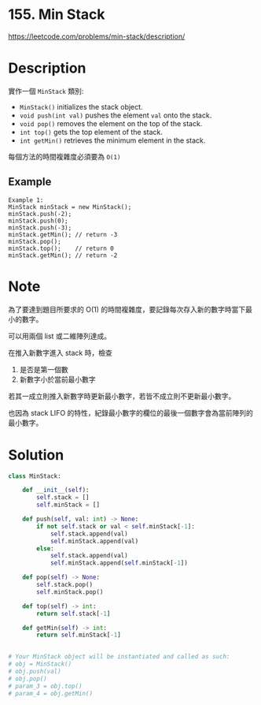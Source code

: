 # **155. Min Stack**

https://leetcode.com/problems/min-stack/description/

# Description

實作一個 `MinStack` 類別:

- `MinStack()` initializes the stack object.
- `void push(int val)` pushes the element `val` onto the stack.
- `void pop()` removes the element on the top of the stack.
- `int top()` gets the top element of the stack.
- `int getMin()` retrieves the minimum element in the stack.

每個方法的時間複雜度必須要為 `O(1)`

## Example

```
Example 1:
MinStack minStack = new MinStack();
minStack.push(-2);
minStack.push(0);
minStack.push(-3);
minStack.getMin(); // return -3
minStack.pop();
minStack.top();    // return 0
minStack.getMin(); // return -2
```

# Note

為了要達到題目所要求的 O(1) 的時間複雜度，要記錄每次存入新的數字時當下最小的數字。

可以用兩個 list 或二維陣列達成。

在推入新數字進入 stack 時，檢查

1. 是否是第一個數
2. 新數字小於當前最小數字

若其一成立則推入新數字時更新最小數字，若皆不成立則不更新最小數字。

也因為 stack LIFO 的特性，紀錄最小數字的欄位的最後一個數字會為當前陣列的最小數字。

# Solution

```python
class MinStack:

    def __init__(self):
        self.stack = []
        self.minStack = []

    def push(self, val: int) -> None:
        if not self.stack or val < self.minStack[-1]:
            self.stack.append(val)
            self.minStack.append(val)
        else:
            self.stack.append(val)
            self.minStack.append(self.minStack[-1])

    def pop(self) -> None:
        self.stack.pop()
        self.minStack.pop()

    def top(self) -> int:
        return self.stack[-1]

    def getMin(self) -> int:
        return self.minStack[-1]
        

# Your MinStack object will be instantiated and called as such:
# obj = MinStack()
# obj.push(val)
# obj.pop()
# param_3 = obj.top()
# param_4 = obj.getMin()
```